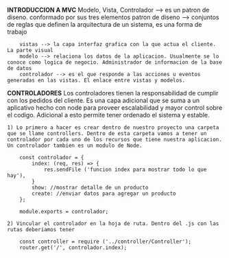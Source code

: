 **INTRODUCCION A MVC**
    Modelo, Vista, Controlador --> es un patron de diseno. conformado por sus tres elementos
        patron de diseno --> conjuntos de reglas que definen la arquitectura de un sistema, es una forma de trabajo

        vistas --> la capa interfaz grafica con la que actua el cliente. La parte visual
        modelo --> relaciona los datos de la aplicacion. Usualmente se lo conoce como logica de negocio. Administrador de informacion de la base de datos
        controlador --> es el que responde a las acciones u eventos generadas en las vistas. El enlace entre vistas y modelos.
    
**CONTROLADORES**
    Los controladores tienen la responsabilidad de cumplir con los pedidos del cliente. Es una capa adicional que se suma a un aplicativo hecho con node para proveer escalabilidad y mayor control sobre el codigo. Adicional a esto permite tener ordenado el sistema y estable.

    1) Lo primero a hacer es crear dentro de nuestro proyecto una carpeta que se llame controllers. Dentro de esta carpeta vamos a tener un controlador por cada uno de los recursos que tiene nuestra aplicacion.
    Un controlador tambien es un modulo de Node.

        const controlador = {
            index: (req, res) => {
                res.sendFile ('funcion index para mostrar todo lo que hay'),
            }
            show: //mostrar detalle de un producto
            create: //enviar datos para agregar un producto
        };

        module.exports = controlador;
    
    2) Vincular el controlador en la hoja de ruta. Dentro del .js con las rutas deberiamos tener

        const controller = require ('../controller/Controller');
        router.get('/', controlador.index);

    